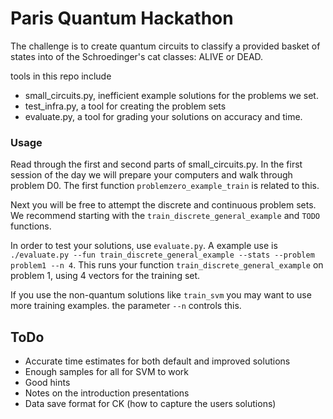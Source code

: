 # Paris Quantum Hackathon

The challenge is to create quantum circuits to classify a provided basket of states into of the Schroedinger's cat classes: ALIVE or DEAD.

tools in this repo include
- small_circuits.py, inefficient example solutions for the problems we set.
- test_infra.py, a tool for creating the problem sets
- evaluate.py, a tool for grading your solutions on accuracy and time.

### Usage

Read through the first and second parts of small_circuits.py. In the first session of the day we will prepare your computers and walk through problem D0. The first function `problemzero_example_train` is related to this.

Next you will be free to attempt the discrete and continuous problem sets. We recommend starting with the `train_discrete_general_example` and `TODO` functions.

In order to test your solutions, use `evaluate.py`. A example use is `./evaluate.py --fun train_discrete_general_example --stats --problem problem1 --n 4`. This runs your function `train_discrete_general_example` on problem 1, using 4 vectors for the training set.

If you use the non-quantum solutions like `train_svm` you may want to use more training examples. the parameter `--n` controls this.

## ToDo

- Accurate time estimates for both default and improved solutions
- Enough samples for all for SVM to work
- Good hints
- Notes on the introduction presentations
- Data save format for CK (how to capture the users solutions)
